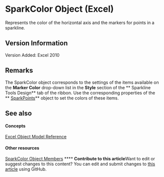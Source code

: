 
# SparkColor Object (Excel)

Represents the color of the horizontal axis and the markers for points in a sparkline.


## Version Information

Version Added: Excel 2010 


## Remarks

The SparkColor object corresponds to the settings of the items available on the  **Marker Color** drop-down list in the **Style** section of the ** Sparkline Tools Design** tab of the ribbon. Use the corresponding properties of the ** [SparkPoints](382bf292-7824-179f-e254-1b72dfb557b2.md)** object to set the colors of these items.


## See also


#### Concepts


 [Excel Object Model Reference](11ea8598-8a20-92d5-f98b-0da04263bf2c.md)
#### Other resources


 [SparkColor Object Members](f326bf03-4f40-abc1-837a-294b11ef1967.md)
****   **Contribute to this article**Want to edit or suggest changes to this content? You can edit and submit changes to  [this article](https://github.com/jhershey00/VBA_Excel_Test/OpenXMLCon/articles/3de82c5c-eb0a-ab39-64a8-00f4c005c6af.md) using GitHub.

